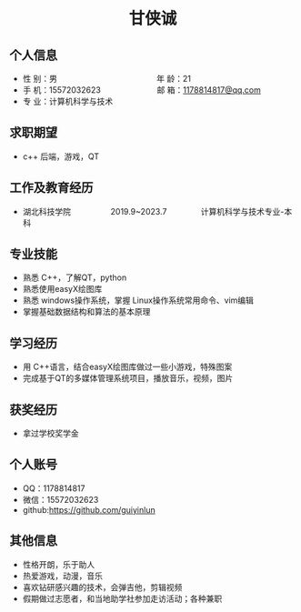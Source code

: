  <center>
     <h1>甘侠诚</h1>
 </center>

## 个人信息 

* 性 别：男&emsp;&emsp;&emsp;&emsp;&emsp;&emsp;&emsp;&emsp;&emsp;&emsp;&emsp;&emsp;&ensp;年 龄：21  
* 手 机：15572032623 &emsp;&emsp;&emsp;&emsp;&emsp;&emsp;&ensp;  邮 箱：1178814817@qq.com    
* 专 业：计算机科学与技术 &emsp;&emsp;&emsp;&emsp;&emsp; 

## 求职期望

* c++ 后端，游戏，QT
 
## 工作及教育经历
    
* 湖北科技学院&emsp;&emsp;&emsp;&emsp;&emsp;2019.9~2023.7&emsp;&emsp;&emsp;&emsp; 计算机科学与技术专业-本科        

## 专业技能

* 熟悉 C++，了解QT，python
* 熟悉使用easyX绘图库
* 熟悉 windows操作系统，掌握 Linux操作系统常用命令、vim编辑
* 掌握基础数据结构和算法的基本原理

## 学习经历

* 用 C++语言，结合easyX绘图库做过一些小游戏，特殊图案
* 完成基于QT的多媒体管理系统项目，播放音乐，视频，图片

## 获奖经历
* 拿过学校奖学金

## 个人账号 
* QQ：1178814817
* 微信：15572032623
* github:https://github.com/guiyinlun

## 其他信息 
* 性格开朗，乐于助人
* 热爱游戏，动漫，音乐
* 喜欢钻研感兴趣的技术，会弹吉他，剪辑视频
* 假期做过志愿者，和当地助学社参加走访活动；各种兼职
